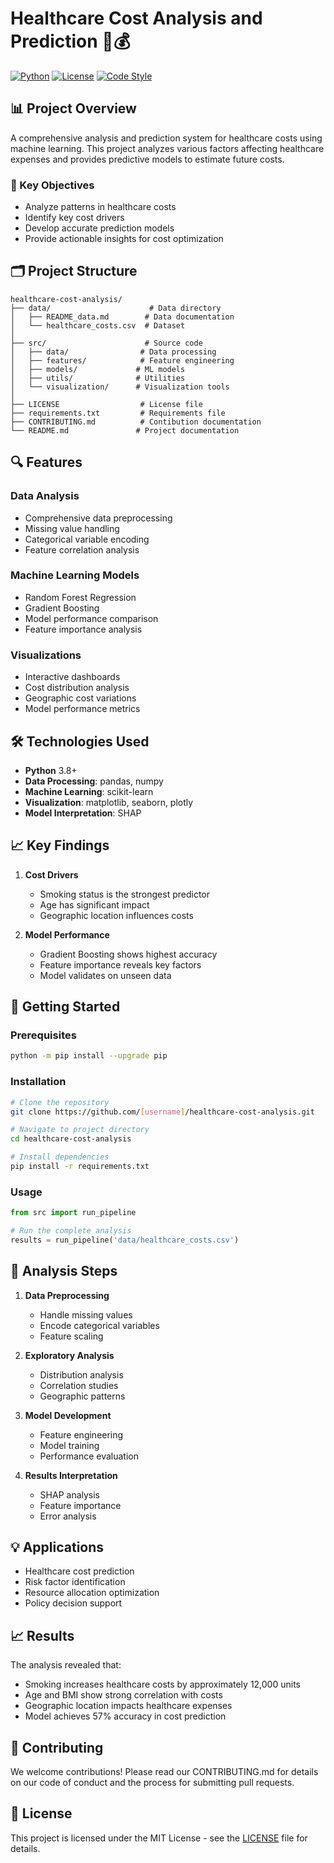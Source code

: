 # Healthcare Cost Analysis and Prediction 🏥💰

[![Python](https://img.shields.io/badge/Python-3.8%2B-blue.svg)](https://www.python.org/downloads/)
[![License](https://img.shields.io/badge/License-MIT-green.svg)](LICENSE)
[![Code Style](https://img.shields.io/badge/code%20style-black-000000.svg)](https://github.com/psf/black)

## 📊 Project Overview

A comprehensive analysis and prediction system for healthcare costs using machine learning. This project analyzes various factors affecting healthcare expenses and provides predictive models to estimate future costs.

### 🎯 Key Objectives

- Analyze patterns in healthcare costs
- Identify key cost drivers
- Develop accurate prediction models
- Provide actionable insights for cost optimization

## 🗂️ Project Structure

```
healthcare-cost-analysis/
├── data/                      # Data directory
│   ├── README_data.md        # Data documentation
│   └── healthcare_costs.csv  # Dataset
│
├── src/                      # Source code
│   ├── data/                # Data processing
│   ├── features/            # Feature engineering
│   ├── models/             # ML models
│   ├── utils/              # Utilities
│   └── visualization/      # Visualization tools
│
├── LICENSE                  # License file
├── requirements.txt         # Requirements file
├── CONTRIBUTING.md          # Contibution documentation
└── README.md               # Project documentation

```

## 🔍 Features

### Data Analysis
- Comprehensive data preprocessing
- Missing value handling
- Categorical variable encoding
- Feature correlation analysis

### Machine Learning Models
- Random Forest Regression
- Gradient Boosting
- Model performance comparison
- Feature importance analysis

### Visualizations
- Interactive dashboards
- Cost distribution analysis
- Geographic cost variations
- Model performance metrics

## 🛠️ Technologies Used

- **Python** 3.8+
- **Data Processing**: pandas, numpy
- **Machine Learning**: scikit-learn
- **Visualization**: matplotlib, seaborn, plotly
- **Model Interpretation**: SHAP

## 📈 Key Findings

1. **Cost Drivers**
   - Smoking status is the strongest predictor
   - Age has significant impact
   - Geographic location influences costs

2. **Model Performance**
   - Gradient Boosting shows highest accuracy
   - Feature importance reveals key factors
   - Model validates on unseen data

## 🚀 Getting Started

### Prerequisites
```bash
python -m pip install --upgrade pip
```

### Installation
```bash
# Clone the repository
git clone https://github.com/[username]/healthcare-cost-analysis.git

# Navigate to project directory
cd healthcare-cost-analysis

# Install dependencies
pip install -r requirements.txt
```

### Usage
```python
from src import run_pipeline

# Run the complete analysis
results = run_pipeline('data/healthcare_costs.csv')
```

## 📝 Analysis Steps

1. **Data Preprocessing**
   - Handle missing values
   - Encode categorical variables
   - Feature scaling

2. **Exploratory Analysis**
   - Distribution analysis
   - Correlation studies
   - Geographic patterns

3. **Model Development**
   - Feature engineering
   - Model training
   - Performance evaluation

4. **Results Interpretation**
   - SHAP analysis
   - Feature importance
   - Error analysis

## 💡 Applications

- Healthcare cost prediction
- Risk factor identification
- Resource allocation optimization
- Policy decision support

## 📈 Results

The analysis revealed that:
- Smoking increases healthcare costs by approximately 12,000 units
- Age and BMI show strong correlation with costs
- Geographic location impacts healthcare expenses
- Model achieves 57% accuracy in cost prediction

## 🤝 Contributing

We welcome contributions! Please read our CONTRIBUTING.md for details on our code of conduct and the process for submitting pull requests.

## 📄 License

This project is licensed under the MIT License - see the [LICENSE](LICENSE) file for details.
